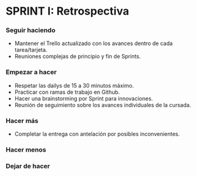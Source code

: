 # SPRINT I: Retrospectiva

### Seguir haciendo

-   Mantener el Trello actualizado con los avances dentro de cada tarea/tarjeta.
-   Reuniones complejas de principio y fin de Sprints.

### Empezar a hacer

-   Respetar las dailys de 15 a 30 minutos máximo.
-   Practicar con ramas de trabajo en Github.
-   Hacer una brainstorming por Sprint para innovaciones.
-   Reunión de seguimiento sobre los avances individuales de la cursada.

### Hacer más

-   Completar la entrega con antelación por posibles inconvenientes.

### Hacer menos

### Dejar de hacer
